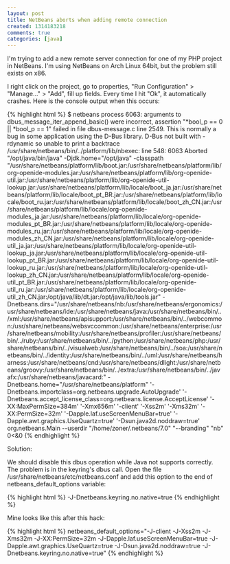 ```yaml
---
layout: post
title: NetBeans aborts when adding remote connection
created: 1314183218
comments: true
categories: [java]
---
```

I'm trying to add a new remote server connection for one of my PHP project in NetBeans. I'm using NetBeans on Arch Linux 64bit, but the problem still exists on x86.

I right click on the project, go to properties, "Run Configuration" > "Manage..." > "Add", fill up fields. Every time I hit "Ok", it automatically crashes. Here is the console output when this occurs:

{% highlight html %}
$ netbeans
process 6063: arguments to dbus_message_iter_append_basic() were incorrect, assertion "*bool_p == 0 || *bool_p == 1" failed in file dbus-message.c line 2549.
This is normally a bug in some application using the D-Bus library.
  D-Bus not built with -rdynamic so unable to print a backtrace
/usr/share/netbeans/bin/../platform/lib/nbexec: line 548:  6063 Aborted                 "/opt/java/bin/java" -Djdk.home="/opt/java" -classpath "/usr/share/netbeans/platform/lib/boot.jar:/usr/share/netbeans/platform/lib/org-openide-modules.jar:/usr/share/netbeans/platform/lib/org-openide-util.jar:/usr/share/netbeans/platform/lib/org-openide-util-lookup.jar:/usr/share/netbeans/platform/lib/locale/boot_ja.jar:/usr/share/netbeans/platform/lib/locale/boot_pt_BR.jar:/usr/share/netbeans/platform/lib/locale/boot_ru.jar:/usr/share/netbeans/platform/lib/locale/boot_zh_CN.jar:/usr/share/netbeans/platform/lib/locale/org-openide-modules_ja.jar:/usr/share/netbeans/platform/lib/locale/org-openide-modules_pt_BR.jar:/usr/share/netbeans/platform/lib/locale/org-openide-modules_ru.jar:/usr/share/netbeans/platform/lib/locale/org-openide-modules_zh_CN.jar:/usr/share/netbeans/platform/lib/locale/org-openide-util_ja.jar:/usr/share/netbeans/platform/lib/locale/org-openide-util-lookup_ja.jar:/usr/share/netbeans/platform/lib/locale/org-openide-util-lookup_pt_BR.jar:/usr/share/netbeans/platform/lib/locale/org-openide-util-lookup_ru.jar:/usr/share/netbeans/platform/lib/locale/org-openide-util-lookup_zh_CN.jar:/usr/share/netbeans/platform/lib/locale/org-openide-util_pt_BR.jar:/usr/share/netbeans/platform/lib/locale/org-openide-util_ru.jar:/usr/share/netbeans/platform/lib/locale/org-openide-util_zh_CN.jar:/opt/java/lib/dt.jar:/opt/java/lib/tools.jar" -Dnetbeans.dirs="/usr/share/netbeans/nb:/usr/share/netbeans/ergonomics:/usr/share/netbeans/ide:/usr/share/netbeans/java:/usr/share/netbeans/bin/../xml:/usr/share/netbeans/apisupport:/usr/share/netbeans/bin/../webcommon:/usr/share/netbeans/websvccommon:/usr/share/netbeans/enterprise:/usr/share/netbeans/mobility:/usr/share/netbeans/profiler:/usr/share/netbeans/bin/../ruby:/usr/share/netbeans/bin/../python:/usr/share/netbeans/php:/usr/share/netbeans/bin/../visualweb:/usr/share/netbeans/bin/../soa:/usr/share/netbeans/bin/../identity:/usr/share/netbeans/bin/../uml:/usr/share/netbeans/harness:/usr/share/netbeans/cnd:/usr/share/netbeans/dlight:/usr/share/netbeans/groovy:/usr/share/netbeans/bin/../extra:/usr/share/netbeans/bin/../javafx:/usr/share/netbeans/javacard:" -Dnetbeans.home="/usr/share/netbeans/platform" '-Dnetbeans.importclass=org.netbeans.upgrade.AutoUpgrade' '-Dnetbeans.accept_license_class=org.netbeans.license.AcceptLicense' '-XX:MaxPermSize=384m' '-Xmx656m' '-client' '-Xss2m' '-Xms32m' '-XX:PermSize=32m' '-Dapple.laf.useScreenMenuBar=true' '-Dapple.awt.graphics.UseQuartz=true' '-Dsun.java2d.noddraw=true' org.netbeans.Main --userdir "/home/zoner/.netbeans/7.0" "--branding" "nb" 0<&0
{% endhighlight %}

Solution:

We should disable this dbus operation while Java not supports correctly. The problem is in the keyring's dbus call. Open the file /usr/share/netbeans/etc/netbeans.conf and add this option to the end of netbeans_default_options variable:

{% highlight html %}
-J-Dnetbeans.keyring.no.native=true
{% endhighlight %}

Mine looks like this after this hack:

{% highlight html %}
netbeans_default_options="-J-client -J-Xss2m -J-Xms32m -J-XX:PermSize=32m -J-Dapple.laf.useScreenMenuBar=true -J-Dapple.awt.graphics.UseQuartz=true -J-Dsun.java2d.noddraw=true -J-Dnetbeans.keyring.no.native=true"
{% endhighlight %}
